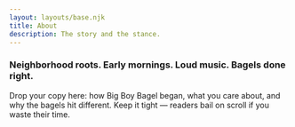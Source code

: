 ```yaml
---
layout: layouts/base.njk
title: About
description: The story and the stance.
---
```


### Neighborhood roots. Early mornings. Loud music. Bagels done right.

Drop your copy here: how Big Boy Bagel began, what you care about, and why the bagels hit different. Keep it tight — readers bail on scroll if you waste their time.
